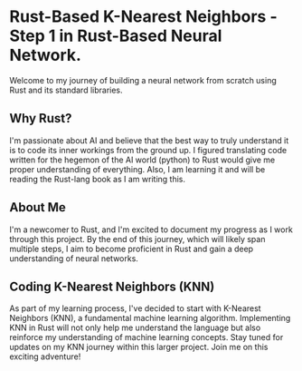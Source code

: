 # Rust-Based K-Nearest Neighbors - Step 1 in Rust-Based Neural Network.

Welcome to my journey of building a neural network from scratch using Rust and its standard libraries.

## Why Rust?
I'm passionate about AI and believe that the best way to truly understand it is to code its inner workings from the ground up. I figured translating code written for the hegemon of the AI world (python)
to Rust would give me proper understanding of everything. Also, I am learning it and will be reading the Rust-lang book as I am writing this.

## About Me
I'm a newcomer to Rust, and I'm excited to document my progress as I work through this project. By the end of this journey, which will likely span multiple steps, I aim to become proficient in Rust and gain a deep understanding of neural networks.

## Coding K-Nearest Neighbors (KNN)
As part of my learning process, I've decided to start with K-Nearest Neighbors (KNN), a fundamental machine learning algorithm. Implementing KNN in Rust will not only help me understand the language but also reinforce my understanding of machine learning concepts. Stay tuned for updates on my KNN journey within this larger project. Join me on this exciting adventure!
